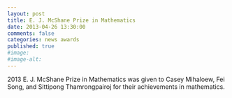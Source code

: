 ```yaml
---
layout: post
title: E. J. McShane Prize in Mathematics
date: 2013-04-26 13:30:00
comments: false
categories: news awards
published: true
#image:
#image-alt:
---
```


2013 E. J. McShane Prize in Mathematics was given to Casey Mihaloew, Fei Song, and Sittipong Thamrongpairoj for their achievements in mathematics.
